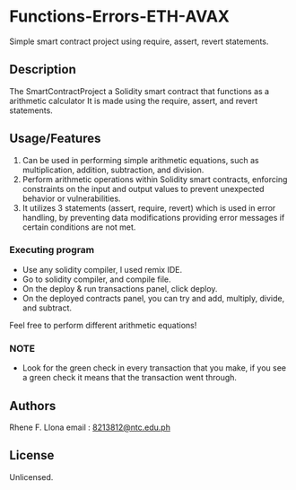 # Functions-Errors-ETH-AVAX

Simple smart contract project using require, assert, revert statements.

## Description

The SmartContractProject a Solidity smart contract that functions as a arithmetic calculator It is made using the require, assert, and revert statements. 

## Usage/Features

1. Can be used in performing simple arithmetic equations, such as multiplication, addition, subtraction, and division.
2. Perform arithmetic operations within Solidity smart contracts, enforcing constraints on the input and output values to prevent unexpected behavior or vulnerabilities.
3. It utilizes 3 statements (assert, require, revert) which is used in error handling, by preventing data modifications providing error messages if certain conditions are not met.

### Executing program

* Use any solidity compiler, I used remix IDE.
* Go to solidity compiler, and compile file.
* On the deploy & run transactions panel, click deploy.
* On the deployed contracts panel, you can try and add, multiply, divide, and subtract.

Feel free to perform different arithmetic equations!

### NOTE

* Look for the green check in every transaction that you make, if you see a green check it means that the transaction went through.

## Authors

Rhene F. Llona
email : 8213812@ntc.edu.ph


## License

Unlicensed.
